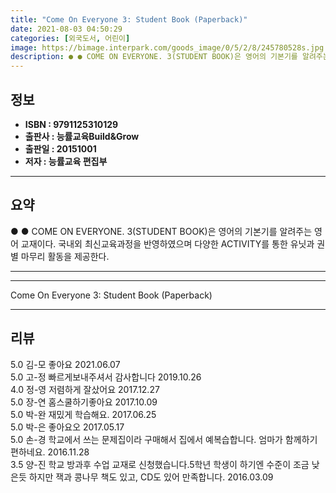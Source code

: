 ```yaml
---
title: "Come On Everyone 3: Student Book (Paperback)"
date: 2021-08-03 04:50:29
categories: [외국도서, 어린이]
image: https://bimage.interpark.com/goods_image/0/5/2/8/245780528s.jpg
description: ● ● COME ON EVERYONE. 3(STUDENT BOOK)은 영어의 기본기를 알려주는 영어 교재이다. 국내외 최신교육과정을 반영하였으며 다양한 ACTIVITY를 통한 유닛과 권별 마무리 활동을 제공한다.
---
```


## **정보**

- **ISBN : 9791125310129**
- **출판사 : 능률교육Build&Grow**
- **출판일 : 20151001**
- **저자 : 능률교육 편집부**

------



## **요약**

●  ●  COME ON EVERYONE. 3(STUDENT BOOK)은 영어의 기본기를 알려주는 영어 교재이다. 국내외 최신교육과정을 반영하였으며 다양한 ACTIVITY를 통한 유닛과 권별 마무리 활동을 제공한다.

------



------


Come On Everyone 3: Student Book (Paperback) 

------


## **리뷰** 

5.0 김-모 좋아요 2021.06.07 <br/>5.0 고-정 빠르게보내주셔서 감사합니다 2019.10.26 <br/>4.0 정-영 저렴하게 잘샀어요 2017.12.27 <br/>5.0 장-연 홈스쿨하기좋아요 2017.10.09 <br/>5.0 박-완 재밌게 학습해요. 2017.06.25 <br/>5.0 박-은 좋아요오  2017.05.17 <br/>5.0 손-경 학교에서 쓰는 문제집이라 구매해서 집에서 예복습합니다. 엄마가 함께하기 편하네요. 2016.11.28 <br/>3.5 양-진 학교 방과후 수업 교재로 신청했습니다.5학년 학생이 하기엔 수준이 조금 낮은듯 하지만 잭과 콩나무 책도 있고, CD도 있어 만족합니다. 2016.03.09 <br/>